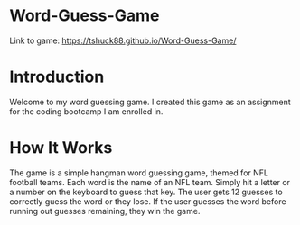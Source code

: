 # Word-Guess-Game

Link to game: https://tshuck88.github.io/Word-Guess-Game/

# Introduction
Welcome to my word guessing game. I created this game as an assignment for the coding bootcamp I am enrolled in. 

# How It Works
The game is a simple hangman word guessing game, themed for NFL football teams. Each word is the name of an NFL team. Simply hit a letter or a number on the keyboard to guess that key. The user gets 12 guesses to correctly guess the word or they lose. If the user guesses the word before running out guesses remaining, they win the game.

